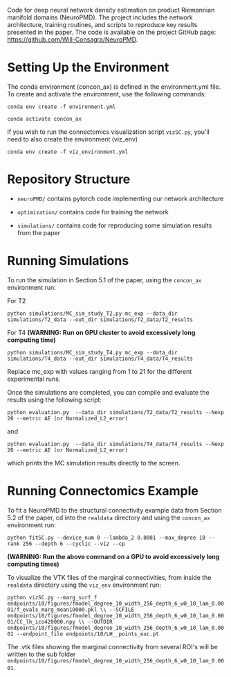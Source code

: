 Code for deep neural network density estimation on product Riemannian manifold domains (NeuroPMD). 
The project includes the network architecture, training routines, and scripts to reproduce key results presented in the paper. 
The code is available on the project GitHub page: https://github.com/Will-Consagra/NeuroPMD.

# Setting Up the Environment

The conda environment (concon_ax) is defined in the environment.yml file. To create and activate the environment, use the following commands:

`conda env create -f environment.yml` 

`conda activate concon_ax`

If you wish to run the connectomics visualization script `vizSC.py`, you'll need to also create the environment (viz_env)

`conda env create -f viz_environment.yml` 


# Repository Structure

- `neuroPMD/` contains pytorch code implementing our network architecture

- `optimization/` contains code for training the network 

- `simulations/` contains code for reproducing some simulation results from the paper 

# Running Simulations

To run the simulation in Section 5.1 of the paper, using the `concon_ax` environment run:

For T2

`python simulations/MC_sim_study_T2.py mc_exp --data_dir simulations/T2_data --out_dir simulations/T2_data/T2_results`

For T4 **(WARNING: Run on GPU cluster to avoid excessively long computing time)**

`python simulations/MC_sim_study_T4.py mc_exp --data_dir simulations/T4_data --out_dir simulations/T4_data/T4_results`

Replace mc_exp with values ranging from 1 to 21 for the different experimental runs.

Once the simulations are completed, you can compile and evaluate the results using the following script:

`python evaluation.py  --data_dir simulations/T2_data/T2_results --Nexp 20 --metric AE (or Normalized_L2_error)`

and 

`python evaluation.py  --data_dir simulations/T4_data/T4_results --Nexp 20 --metric AE (or Normalized_L2_error)`

which prints the MC simulation results directly to the screen. 

# Running Connectomics Example 

To fit a NeuroPMD to the structural connectivity example data from Section 5.2 of the paper, cd into the `realdata` directory and using the `concon_ax` environment run:

`python fitSC.py --device_num 0 --lambda_2 0.0001 --max_degree 10 --rank 256 --depth 6 --cyclic --viz --cp`

**(WARNING: Run the above command on a GPU to avoid excessively long computing times)**

To visualize the VTK files of the marginal connectivities, from inside the `realdata` directory using the `viz_env` environment run:

`python vizSC.py --marg_surf_f endpoints/10/figures/fmodel_degree_10_width_256_depth_6_w0_10_lam_0.0001/f_evals_marg_mean10000.pkl \\
				--SCFILE endpoints/10/figures/fmodel_degree_10_width_256_depth_6_w0_10_lam_0.0001/CC_lh_ico420000.npy \\
				--OUTDIR endpoints/10/figures/fmodel_degree_10_width_256_depth_6_w0_10_lam_0.0001
				--endpoint_file endpoints/10/LH__points_euc.pt
`

The .vtk files showing the marginal connectivity from several ROI's will be written to the sub folder `endpoints/10/figures/fmodel_degree_10_width_256_depth_6_w0_10_lam_0.0001`.

